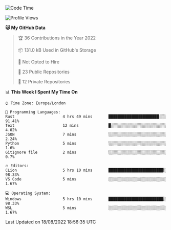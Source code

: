 <!--START_SECTION:waka-->
![Code Time](http://img.shields.io/badge/Code%20Time-221%20hrs%2048%20mins-blue)

![Profile Views](http://img.shields.io/badge/Profile%20Views-0-blue)

**🐱 My GitHub Data** 

> 🏆 36 Contributions in the Year 2022
 > 
> 📦 131.0 kB Used in GitHub's Storage 
 > 
> 🚫 Not Opted to Hire
 > 
> 📜 23 Public Repositories 
 > 
> 🔑 12 Private Repositories  
 > 
📊 **This Week I Spent My Time On** 

```text
⌚︎ Time Zone: Europe/London

💬 Programming Languages: 
Rust                     4 hrs 49 mins       ██████████████████████░░░   91.41% 
Text                     12 mins             █░░░░░░░░░░░░░░░░░░░░░░░░   4.02% 
JSON                     7 mins              ░░░░░░░░░░░░░░░░░░░░░░░░░   2.24% 
Python                   5 mins              ░░░░░░░░░░░░░░░░░░░░░░░░░   1.6% 
GitIgnore file           2 mins              ░░░░░░░░░░░░░░░░░░░░░░░░░   0.7%

🔥 Editors: 
CLion                    5 hrs 10 mins       ████████████████████████░   98.33% 
VS Code                  5 mins              ░░░░░░░░░░░░░░░░░░░░░░░░░   1.67%

💻 Operating System: 
Windows                  5 hrs 10 mins       ████████████████████████░   98.33% 
WSL                      5 mins              ░░░░░░░░░░░░░░░░░░░░░░░░░   1.67%

```


 Last Updated on 18/08/2022 18:56:35 UTC
<!--END_SECTION:waka-->